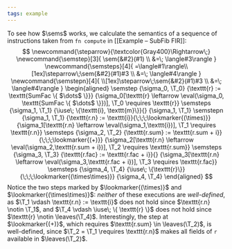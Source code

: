 ```yaml
---
tags: example
---
```


To see how $\sems$ works, we calculate the semantics of a sequence of instructions taken from `fn compute` in [[Example – SubFib FIR]]:
$$
\newcommand{\steparrow}{\textcolor{Gray400}\Rightarrow\;}
\newcommand{\semstep}[3]{
\sem{&#2}(#1) \\ &=\; \langle#3\rangle
}
\newcommand{\semsteps}[4]{
=\langle#1\rangle\\[1ex]\steparrow\;\sem{&#2}(#1)#3 \\ &=\; \langle#4\rangle
}
\newcommand{\semstepn}[4]{
\\[1ex]\steparrow\;\sem{&#2}(#1)#3 \\ &=\; \langle#4\rangle
}
\begin{aligned}
\semstep
	{\sigma_0, \T_0}
	{\texttt{r} := \texttt{SumFac \{ $\dots$ \}}}
	{\sigma_0[\texttt{r} \leftarrow \eval(\sigma_0, \texttt{SumFac \{ $\dots$ \}})], \T_0 \requires \texttt{r}}
\semsteps
	{\sigma_1, \T_1}
	{\iuse\; \{\texttt{i}, \texttt{m}\}}{}
	{\sigma_1, \T_1}
\semstepn
	{\sigma_1, \T_1}
	{\texttt{r.n} := \texttt{i}}{\;\;\;\lookmarker{(\times)}}
	{\sigma_1[\texttt{r.n} \leftarrow \eval(\sigma_1,\texttt{i})], \T_1 \requires \texttt{r.n}}
\semsteps
	{\sigma_2, \T_2}
	{\texttt{r.sum} := \texttt{r.sum + i}}{\;\;\;\lookmarker{(+)}}
	{\sigma_2[\texttt{r.n} \leftarrow \eval(\sigma_2,\texttt{r.sum + i})], \T_2 \requires \texttt{r.sum}}
\semsteps
	{\sigma_3, \T_3}
	{\texttt{r.fac} := \texttt{r.fac + i}}{}
	{\sigma_3[\texttt{r.n} \leftarrow \eval(\sigma_3,\texttt{r.fac + i})], \T_3 \requires \texttt{r.fac}}
\semsteps
	{\sigma_4, \T_4}
	{\iuse\; \{\texttt{r}\}}{\;\;\;\lookmarker{(\times\times)}}
	{\sigma_4, \T_4}
\end{aligned}
$$
Notice the two steps marked by $\lookmarker{(\times)}$ and $\lookmarker{(\times\times)}$: _neither_ of these executions are _well-defined_, as $\T_1 \vdash \texttt{r.n} := \texttt{i}$ does not hold since $\texttt{r.n} \notin \T_1$, and $\T_4 \vdash \iuse\; \{ \texttt{r} \}$ does not hold since $\texttt{r} \notin \leaves(\T_4)$. Interestingly, the step at $\lookmarker{(+)}$, which requires $\texttt{r.sum} \in \leaves(\T_2)$, is well-defined, since $\T_2 = \T_1 \requires \texttt{r.n}$ makes all fields of $\texttt{r}$ available in $\leaves(\T_2)$.
